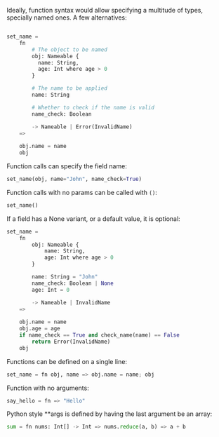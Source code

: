 Ideally, function syntax would allow specifying a multitude of types, specially named ones. A few alternatives:

```python

set_name = 
    fn
        # The object to be named
        obj: Nameable { 
          name: String, 
          age: Int where age > 0 
        }

        # The name to be applied
        name: String

        # Whether to check if the name is valid
        name_check: Boolean

        -> Nameable | Error(InvalidName)
    =>
    
    obj.name = name
    obj
```

Function calls can specify the field name:

```python
set_name(obj, name="John", name_check=True)
```

Function calls with no params can be called with `()`:

```python
set_name()
```

If a field has a None variant, or a default value, it is optional:

```python
set_name = 
    fn
        obj: Nameable { 
            name: String, 
            age: Int where age > 0 
        }

        name: String = "John"
        name_check: Boolean | None
        age: Int = 0

        -> Nameable | InvalidName
    =>
  
    obj.name = name
    obj.age = age
    if name_check == True and check_name(name) == False
        return Error(InvalidName)
    obj
```

Functions can be defined on a single line:

```python
set_name = fn obj, name => obj.name = name; obj
```

Function with no arguments:

```python
say_hello = fn => "Hello"
```

Python style \*\*args is defined by having the last argument be an array:

```python
sum = fn nums: Int[] -> Int => nums.reduce(a, b) => a + b
```
